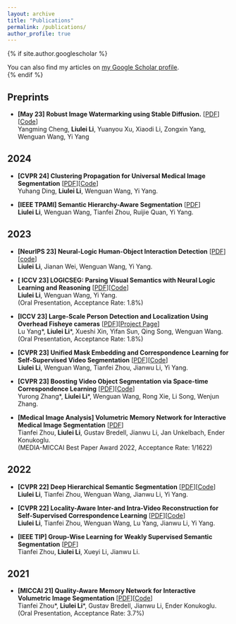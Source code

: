 ```yaml
---
layout: archive
title: "Publications"
permalink: /publications/
author_profile: true
---
```


{% if site.author.googlescholar %}
  <div class="wordwrap">You can also find my articles on <a href="{{site.author.googlescholar}}">my Google Scholar profile</a>.</div>
{% endif %}

## Preprints
- **[May 23] Robust Image Watermarking using Stable Diffusion.** [[PDF](https://arxiv.org/abs/2305.06558)][[Code](https://github.com/z-x-yang/Segment-and-Track-Anything)]
<br> Yangming Cheng, **Liulei Li**, Yuanyou Xu, Xiaodi Li, Zongxin Yang, Wenguan Wang, Yi Yang

## 2024
- **[CVPR 24] Clustering Propagation for Universal Medical Image Segmentation** [[PDF](https://arxiv.org/abs/2403.16646)][[Code](https://github.com/dyh127/S2VNet)]
<br> Yuhang Ding, **Liulei Li**, Wenguan Wang, Yi Yang.

- **[IEEE TPAMI] Semantic Hierarchy-Aware Segmentation** [[PDF](https://ieeexplore.ieee.org/document/10316583)] 
<br> **Liulei Li**, Wenguan Wang, Tianfei Zhou, Ruijie Quan, Yi Yang. 

## 2023
- **[NeurIPS 23] Neural-Logic Human-Object Interaction Detection** [[PDF](https://proceedings.neurips.cc/paper_files/paper/2023/file/42b7c2f6d320d1fe1afa899a6319d6d7-Paper-Conference.pdf)][[code](https://github.com/weijianan1/LogicHOI)] 
<br> **Liulei Li**, Jianan Wei, Wenguan Wang, Yi Yang. 

- **[ ICCV 23] LOGICSEG: Parsing Visual Semantics with Neural Logic Learning and Reasoning** [[PDF](https://openaccess.thecvf.com/content/ICCV2023/html/Li_LogicSeg_Parsing_Visual_Semantics_with_Neural_Logic_Learning_and_Reasoning_ICCV_2023_paper.html)][[Code](https://github.com/lingorX/LogicSeg/)]
<br> **Liulei Li**, Wenguan Wang, Yi Yang.
<br>(Oral Presentation, Acceptance Rate: 1.8%)

- **[ICCV 23] Large-Scale Person Detection and Localization Using Overhead Fisheye cameras** [[PDF](https://openaccess.thecvf.com/content/ICCV2023/html/Yang_Large-Scale_Person_Detection_and_Localization_Using_Overhead_Fisheye_Cameras_ICCV_2023_paper.html)][[Project Page](https://loafisheye.github.io/)]
<br> Lu Yang\*, **Liulei Li**\*, Xueshi Xin, Yifan Sun, Qing Song, Wenguan Wang. 
<br>(Oral Presentation, Acceptance Rate: 1.8%)

- **[CVPR 23] Unified Mask Embedding and Correspondence Learning for Self-Supervised Video Segmentation** [[PDF](https://openaccess.thecvf.com/content/CVPR2023/html/Li_Unified_Mask_Embedding_and_Correspondence_Learning_for_Self-Supervised_Video_Segmentation_CVPR_2023_paper.html)][[Code](https://github.com/0liliulei/Mask-VOS)]
<br> **Liulei Li**, Wenguan Wang, Tianfei Zhou, Jianwu Li, Yi Yang.

- **[CVPR 23] Boosting Video Object Segmentation via Space-time Correspondence Learning** [[PDF](https://openaccess.thecvf.com/content/CVPR2023/html/Zhang_Boosting_Video_Object_Segmentation_via_Space-Time_Correspondence_Learning_CVPR_2023_paper.html)][[Code](https://github.com/wenguanwang/VOS_Correspondence)]
<br>Yurong Zhang\*, **Liulei Li**\*, Wenguan Wang, Rong Xie, Li Song, Wenjun Zhang. 

- **[Medical Image Analysis] Volumetric Memory Network for Interactive Medical Image Segmentation** [[PDF](https://www.sciencedirect.com/science/article/pii/S1361841522002316)]
<br>Tianfei Zhou, **Liulei Li**, Gustav Bredell, Jianwu Li, Jan Unkelbach, Ender Konukoglu. 
<br>(MEDIA-MICCAI Best Paper Award 2022, Acceptance Rate: 1/1622)

## 2022
- **[CVPR 22] Deep Hierarchical Semantic Segmentation** [[PDF](https://openaccess.thecvf.com/content/CVPR2022/html/Li_Deep_Hierarchical_Semantic_Segmentation_CVPR_2022_paper.html)][[Code](https://github.com/0liliulei/HieraSeg)]
<br>**Liulei Li**, Tianfei Zhou, Wenguan Wang, Jianwu Li, Yi Yang.

- **[CVPR 22] Locality-Aware Inter-and Intra-Video Reconstruction for Self-Supervised Correspondence Learning** [[PDF](https://openaccess.thecvf.com/content/CVPR2022/html/Li_Locality-Aware_Inter-_and_Intra-Video_Reconstruction_for_Self-Supervised_Correspondence_Learning_CVPR_2022_paper.html)][[Code](https://github.com/0liliulei/LIIR)]
<br>**Liulei Li**, Tianfei Zhou, Wenguan Wang, Lu Yang, Jianwu Li, Yi Yang. 

- **[IEEE TIP] Group-Wise Learning for Weakly Supervised Semantic Segmentation** [[PDF](https://ieeexplore.ieee.org/abstract/document/9652068/)]
<br>Tianfei Zhou, **Liulei Li**, Xueyi Li, Jianwu Li.

## 2021
- **[MICCAI 21] Quality-Aware Memory Network for Interactive Volumetric Image Segmentation** [[PDF](https://link.springer.com/chapter/10.1007/978-3-030-87196-3_52)][[Code](https://github.com/lingorX/Mem3D)]
<br>Tianfei Zhou\*, **Liulei Li**\*, Gustav Bredell, Jianwu Li, Ender Konukoglu.
<br>(Oral Presentation, Acceptance Rate: 3.7%)